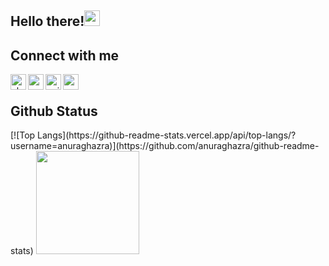 <h2>Hello there!<img src="https://media.giphy.com/media/hvRJCLFzcasrR4ia7z/giphy.gif" width="25px"></h2>
<!--
- 👀 I’m interested in software engineering, data science, investing, and business.
- 🌱 I’m currently learning data structures, and web development.
- 📝 I usually write study notes on <a href="https://syauqifrizman.com/cs">syauqifrizman.com/cs</a>
- 📫 Visit my personal blog: <a href="https://about.syauqifrizman.com">about.syauqifrizman.com</a>
- ⚡ Fun fact: I ❤️ ₿
-->

<div>
  <h2>Connect with me</h2>
  <a href="https://about.syauqifrizman.com"><img align="left" width="25px" src="https://cdn-icons-png.flaticon.com/512/2301/2301328.png" alt="about.syauqifrizman | Website"></a>
  <a href="https://linkedin.com/in/syauqifrizman"><img align="left" width="25px" src="https://cdn-icons-png.flaticon.com/512/174/174857.png" alt="syauqifrizman | LinkedIn"></a>
  <a href="https://twitter.com/uqisya_"><img align="left" width="25px" src="https://cdn-icons-png.flaticon.com/512/733/733579.png" alt="uqisya_ | Twitter"></a>
  <a href="https://www.instagram.com/syauqifrzmn"><img align="left" width="25px" src="https://cdn-icons-png.flaticon.com/512/2111/2111463.png" alt="syauqifrzmn | Instragram"></a>
</div>
<br>

<div>
  <h2>Github Status</h2>
  [![Top Langs](https://github-readme-stats.vercel.app/api/top-langs/?username=anuraghazra)](https://github.com/anuraghazra/github-readme-stats)
  <a href="https://github.com/anuraghazra/github-readme-stats"><img src="https://github-readme-stats.vercel.app/api?username=syauqifrizman&show_icons=true&hide=stars&count_private=true&bg_color=ffffff" height="165"></a>
</div>

<!-- <details>
  <summary><strong>Leetcode Stats</strong></summary>
  
  ![LeetCode Stats](https://leetcode.card.workers.dev/syauqifrizman?theme=default&font=baloo&extension=null)
</details> -->
